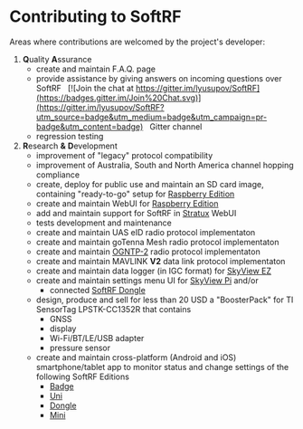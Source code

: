 # Contributing to SoftRF

Areas where contributions are welcomed by the project's developer:
1. **Q**uality **A**ssurance
    - create and maintain F.A.Q. page
    - provide assistance by giving answers on incoming questions over SoftRF &nbsp; [![Join the chat at https://gitter.im/lyusupov/SoftRF](https://badges.gitter.im/Join%20Chat.svg)](https://gitter.im/lyusupov/SoftRF?utm_source=badge&utm_medium=badge&utm_campaign=pr-badge&utm_content=badge) &nbsp; Gitter channel
    - regression testing
2. **R**esearch **&** **D**evelopment
    - improvement of "legacy" protocol compatibility
    - improvement of Australia, South and North America channel hopping compliance
    - create, deploy for public use and maintain an SD card image, containing "ready-to-go" setup for [Raspberry Edition](https://github.com/lyusupov/SoftRF/wiki/Raspberry-Edition)
    - create and maintain WebUI for [Raspberry Edition](https://github.com/lyusupov/SoftRF/wiki/Raspberry-Edition)
    - add and maintain support for SoftRF in [Stratux](https://github.com/cyoung/stratux) WebUI
    - tests development and maintenance
    - create and maintain UAS eID radio protocol implementaton
    - create and maintain goTenna Mesh radio protocol implementaton
    - create and maintain [OGNTP-2](https://github.com/pjalocha/esp32-ogn-tracker/blob/master/main/ogn2.h) radio protocol implementaton
    - create and maintain MAVLINK **V2** data link protocol implementaton
    - create and maintain data logger (in IGC format) for [SkyView EZ](https://github.com/lyusupov/SoftRF/wiki/SkyView-EZ)
    - create and maintain settings menu UI for [SkyView Pi](https://github.com/lyusupov/SoftRF/wiki/SkyView-Pi) and/or
        - connected [SoftRF Dongle](https://github.com/lyusupov/SoftRF/wiki/Dongle-Edition)
    - design, produce and sell for less than 20 USD a "BoosterPack" for TI SensorTag LPSTK-CC1352R that contains
        - GNSS
        - display
        - Wi-Fi/BT/LE/USB adapter
        - pressure sensor
    - create and maintain cross-platform (Android and iOS) smartphone/tablet app to monitor status and change settings of the following SoftRF Editions
        - [Badge](https://github.com/lyusupov/SoftRF/wiki/Badge-Edition)
        - [Uni](https://github.com/lyusupov/SoftRF/wiki/Uni-Edition)
        - [Dongle](https://github.com/lyusupov/SoftRF/wiki/Dongle-Edition)
        - [Mini](https://github.com/lyusupov/SoftRF/wiki/Mini-Edition)
